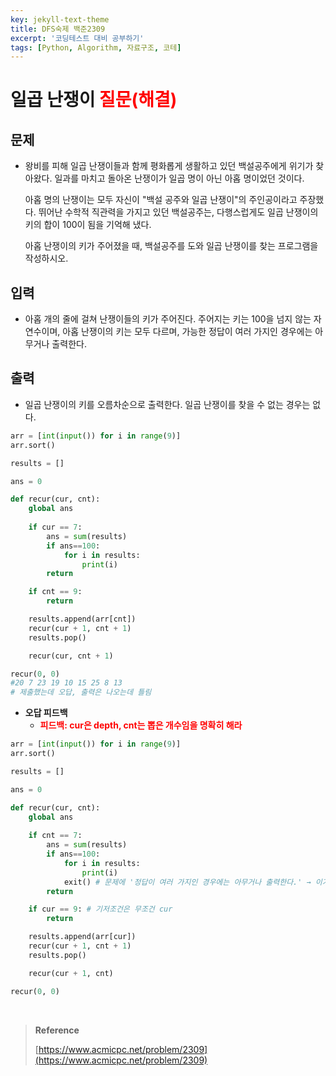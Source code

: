 ```yaml
---
key: jekyll-text-theme
title: DFS숙제 백준2309
excerpt: '코딩테스트 대비 공부하기'
tags: [Python, Algorithm, 자료구조, 코테]
---
```


# 일곱 난쟁이 <span style='color:red'>질문(해결)</span>

## 문제

- 왕비를 피해 일곱 난쟁이들과 함께 평화롭게 생활하고 있던 백설공주에게 위기가 찾아왔다. 일과를 마치고 돌아온 난쟁이가 일곱 명이 아닌 아홉 명이었던 것이다. <br/>
  
  아홉 명의 난쟁이는 모두 자신이 "백설 공주와 일곱 난쟁이"의 주인공이라고 주장했다. 뛰어난 수학적 직관력을 가지고 있던 백설공주는, 다행스럽게도 일곱 난쟁이의 키의 합이 100이 됨을 기억해 냈다. <br/>
  
  아홉 난쟁이의 키가 주어졌을 때, 백설공주를 도와 일곱 난쟁이를 찾는 프로그램을 작성하시오.

## 입력

- 아홉 개의 줄에 걸쳐 난쟁이들의 키가 주어진다. 주어지는 키는 100을 넘지 않는 자연수이며, 아홉 난쟁이의 키는 모두 다르며, 가능한 정답이 여러 가지인 경우에는 아무거나 출력한다.

## 출력

- 일곱 난쟁이의 키를 오름차순으로 출력한다. 일곱 난쟁이를 찾을 수 없는 경우는 없다.

```python
arr = [int(input()) for i in range(9)]
arr.sort()

results = []

ans = 0

def recur(cur, cnt):
    global ans
    
    if cur == 7:
    	ans = sum(results)
        if ans==100:
            for i in results:
                print(i)
        return

  	if cnt == 9:
    	return

  	results.append(arr[cnt])
  	recur(cur + 1, cnt + 1)
  	results.pop()

  	recur(cur, cnt + 1)

recur(0, 0)
#20 7 23 19 10 15 25 8 13
# 제출했는데 오답, 출력은 나오는데 틀림
```

- **오답 피드백**
  - <span style='color:red'>**피드백: cur은 depth, cnt는 뽑은 개수임을 명확히 해라**</span> 


```python
arr = [int(input()) for i in range(9)]
arr.sort()

results = []

ans = 0

def recur(cur, cnt):
    global ans
    
    if cnt == 7:
    	ans = sum(results)
    	if ans==100:
    		for i in results:
        		print(i)
            exit() # 문제에 '정답이 여러 가지인 경우에는 아무거나 출력한다.' → 이거 때문에 강제종료 안하면 다른 정답도 출력
    	return

  	if cur == 9: # 기저조건은 무조건 cur
    	return

  	results.append(arr[cur])
  	recur(cur + 1, cnt + 1)
  	results.pop()

  	recur(cur + 1, cnt)

recur(0, 0)
```

<br/>

> **Reference** 
>
> [https://www.acmicpc.net/problem/2309](https://www.acmicpc.net/problem/2309)


